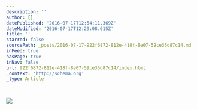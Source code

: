 ```yaml
---
description: ''
author: []
datePublished: '2016-07-17T12:54:11.369Z'
dateModified: '2016-07-17T12:29:08.615Z'
title: ''
starred: false
sourcePath: _posts/2016-07-17-922f6872-812e-418f-8e07-59ce35d87c14.md
inFeed: true
hasPage: true
inNav: false
url: 922f6872-812e-418f-8e07-59ce35d87c14/index.html
_context: 'http://schema.org'
_type: Article

---
```

![](https://the-grid-user-content.s3-us-west-2.amazonaws.com/e6c96816-558f-42c3-bfab-0d3d4499ea11.jpg)